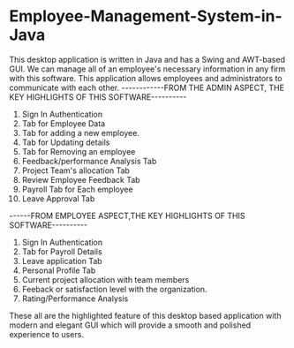 # Employee-Management-System-in-Java
This desktop application is written in Java and has a Swing and AWT-based GUI.
We can manage all of an employee's necessary information in any firm with this software. This application allows employees and administrators to communicate with each other.
------------FROM THE ADMIN ASPECT, THE KEY HIGHLIGHTS OF THIS SOFTWARE----------
1. Sign In Authentication
2. Tab for Employee Data
3. Tab for adding a new employee.
4. Tab for Updating details
5. Tab for Removing an employee
6. Feedback/performance Analysis Tab
7. Project Team's allocation Tab
8. Review Employee Feedback Tab
9. Payroll Tab for Each employee
10. Leave Approval Tab

------FROM EMPLOYEE ASPECT,THE KEY HIGHLIGHTS OF THIS SOFTWARE----------
1. Sign In Authentication
2. Tab for Payroll Details 
3. Leave application Tab
4. Personal Profile Tab
5. Current project allocation with team members
6. Feeback or satisfaction level with the organization.
7. Rating/Performance Analysis 

These all are the highlighted feature of this desktop based application with modern and elegant GUI which will provide a smooth and polished experience to users.
